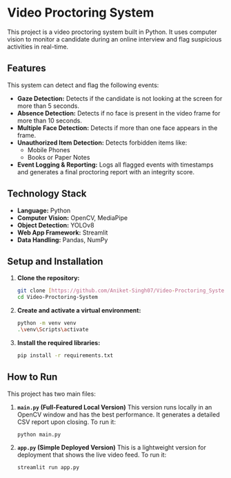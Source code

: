 # Video Proctoring System

This project is a video proctoring system built in Python. It uses computer vision to monitor a candidate during an online interview and flag suspicious activities in real-time.

## Features

This system can detect and flag the following events:
* **Gaze Detection:** Detects if the candidate is not looking at the screen for more than 5 seconds.
* **Absence Detection:** Detects if no face is present in the video frame for more than 10 seconds.
* **Multiple Face Detection:** Detects if more than one face appears in the frame.
* **Unauthorized Item Detection:** Detects forbidden items like:
    * Mobile Phones
    * Books or Paper Notes
* **Event Logging & Reporting:** Logs all flagged events with timestamps and generates a final proctoring report with an integrity score.

## Technology Stack

* **Language:** Python
* **Computer Vision:** OpenCV, MediaPipe
* **Object Detection:** YOLOv8
* **Web App Framework:** Streamlit
* **Data Handling:** Pandas, NumPy

## Setup and Installation

1.  **Clone the repository:**
    ```bash
    git clone [https://github.com/Aniket-Singh07/Video-Proctoring_System.git](https://github.com/Aniket-Singh07/Video-Proctoring_System.git)
    cd Video-Proctoring-System
    ```

2.  **Create and activate a virtual environment:**
    ```bash
    python -m venv venv
    .\venv\Scripts\activate
    ```

3.  **Install the required libraries:**
    ```bash
    pip install -r requirements.txt
    ```

## How to Run

This project has two main files:

1.  **`main.py` (Full-Featured Local Version)**
    This version runs locally in an OpenCV window and has the best performance. It generates a detailed CSV report upon closing. To run it:
    ```bash
    python main.py
    ```

2.  **`app.py` (Simple Deployed Version)**
    This is a lightweight version for deployment that shows the live video feed. To run it:
    ```bash
    streamlit run app.py
    ```
